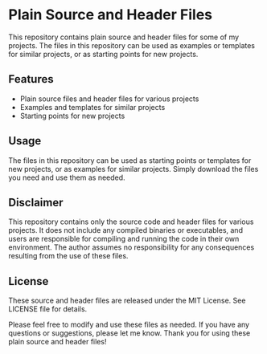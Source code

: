 # Plain Source and Header Files

This repository contains plain source and header files for some of my projects. The files in this repository can be used as examples or templates for similar projects, or as starting points for new projects.

## Features

- Plain source files and header files for various projects
- Examples and templates for similar projects
- Starting points for new projects

## Usage

The files in this repository can be used as starting points or templates for new projects, or as examples for similar projects. Simply download the files you need and use them as needed.

## Disclaimer

This repository contains only the source code and header files for various projects. It does not include any compiled binaries or executables, and users are responsible for compiling and running the code in their own environment. The author assumes no responsibility for any consequences resulting from the use of these files.

## License

These source and header files are released under the MIT License. See LICENSE file for details.

Please feel free to modify and use these files as needed. If you have any questions or suggestions, please let me know. Thank you for using these plain source and header files!
